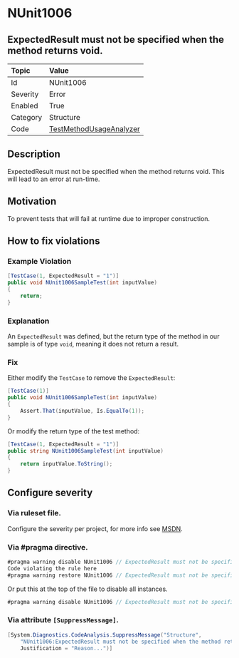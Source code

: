 # NUnit1006
## ExpectedResult must not be specified when the method returns void.

| Topic    | Value
| :--      | :--
| Id       | NUnit1006
| Severity | Error
| Enabled  | True
| Category | Structure
| Code     | [TestMethodUsageAnalyzer](https://github.com/nunit/nunit.analyzers/blob/0.2.0/src/nunit.analyzers/TestMethodUsage/TestMethodUsageAnalyzer.cs)


## Description

ExpectedResult must not be specified when the method returns void. This will lead to an error at run-time.

## Motivation

To prevent tests that will fail at runtime due to improper construction.

## How to fix violations

### Example Violation

```csharp
[TestCase(1, ExpectedResult = "1")]
public void NUnit1006SampleTest(int inputValue)
{
    return;
}
```

### Explanation

An `ExpectedResult` was defined, but the return type of the method in our sample is of type `void`, meaning it does not return a result.

### Fix

Either modify the `TestCase` to remove the `ExpectedResult`:

```csharp
[TestCase(1)]
public void NUnit1006SampleTest(int inputValue)
{
    Assert.That(inputValue, Is.EqualTo(1));
}
```

Or modify the return type of the test method:

```csharp
[TestCase(1, ExpectedResult = "1")]
public string NUnit1006SampleTest(int inputValue)
{
    return inputValue.ToString();
}
```

<!-- start generated config severity -->
## Configure severity

### Via ruleset file.

Configure the severity per project, for more info see [MSDN](https://msdn.microsoft.com/en-us/library/dd264949.aspx).

### Via #pragma directive.
```C#
#pragma warning disable NUnit1006 // ExpectedResult must not be specified when the method returns void.
Code violating the rule here
#pragma warning restore NUnit1006 // ExpectedResult must not be specified when the method returns void.
```

Or put this at the top of the file to disable all instances.
```C#
#pragma warning disable NUnit1006 // ExpectedResult must not be specified when the method returns void.
```

### Via attribute `[SuppressMessage]`.

```C#
[System.Diagnostics.CodeAnalysis.SuppressMessage("Structure", 
    "NUnit1006:ExpectedResult must not be specified when the method returns void.",
    Justification = "Reason...")]
```
<!-- end generated config severity -->
